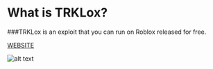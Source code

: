 # What is TRKLox?

###TRKLox is an exploit that you can run on Roblox released for free.

[WEBSITE](https://app.bynosoftware.tk)

![alt text](https://i.hizliresim.com/8o3mdi4.png "TRKLox")

